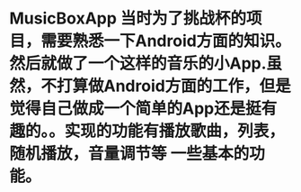 # MusicBoxApp 当时为了挑战杯的项目，需要熟悉一下Android方面的知识。然后就做了一个这样的音乐的小App.虽然，不打算做Android方面的工作，但是觉得自己做成一个简单的App还是挺有趣的。。实现的功能有播放歌曲，列表，随机播放，音量调节等 一些基本的功能。
